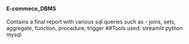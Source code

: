 #### E-commece_DBMS

Contains a final report with various sql queries such as - joins, sets, aggregate, function, procedure, trigger
##Tools used:
streamlit
python
mysql
